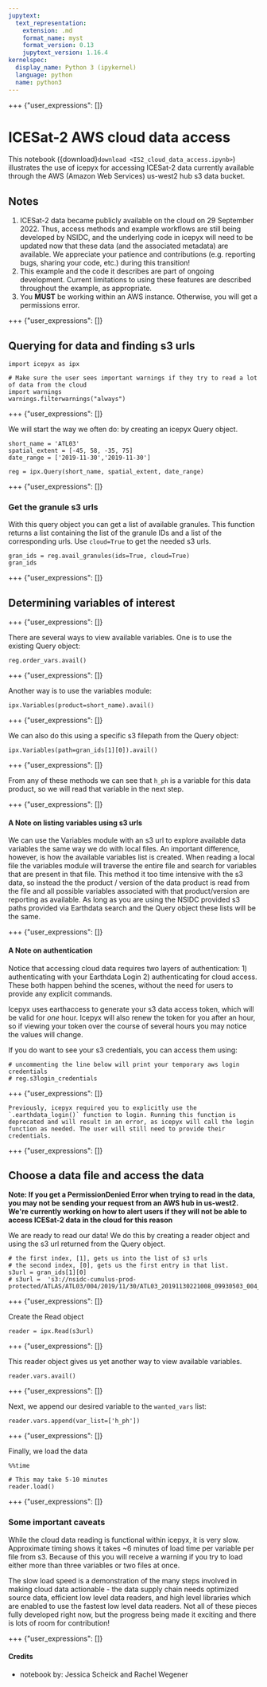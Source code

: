 ```yaml
---
jupytext:
  text_representation:
    extension: .md
    format_name: myst
    format_version: 0.13
    jupytext_version: 1.16.4
kernelspec:
  display_name: Python 3 (ipykernel)
  language: python
  name: python3
---
```


+++ {"user_expressions": []}

# ICESat-2 AWS cloud data access
This notebook ({download}`download <IS2_cloud_data_access.ipynb>`) illustrates the use of icepyx for accessing ICESat-2 data currently available through the AWS (Amazon Web Services) us-west2 hub s3 data bucket.

## Notes
1. ICESat-2 data became publicly available on the cloud on 29 September 2022. Thus, access methods and example workflows are still being developed by NSIDC, and the underlying code in icepyx will need to be updated now that these data (and the associated metadata) are available. We appreciate your patience and contributions (e.g. reporting bugs, sharing your code, etc.) during this transition!
2. This example and the code it describes are part of ongoing development. Current limitations to using these features are described throughout the example, as appropriate.
3. You **MUST** be working within an AWS instance. Otherwise, you will get a permissions error.

+++ {"user_expressions": []}

## Querying for data and finding s3 urls

```{code-cell} ipython3
import icepyx as ipx
```

```{code-cell} ipython3
# Make sure the user sees important warnings if they try to read a lot of data from the cloud
import warnings
warnings.filterwarnings("always")
```

+++ {"user_expressions": []}

We will start the way we often do: by creating an icepyx Query object.

```{code-cell} ipython3
short_name = 'ATL03'
spatial_extent = [-45, 58, -35, 75]
date_range = ['2019-11-30','2019-11-30']
```

```{code-cell} ipython3
reg = ipx.Query(short_name, spatial_extent, date_range)
```

+++ {"user_expressions": []}

### Get the granule s3 urls

With this query object you can get a list of available granules. This function returns a list containing the list of the granule IDs and a list of the corresponding urls. Use `cloud=True` to get the needed s3 urls.

```{code-cell} ipython3
gran_ids = reg.avail_granules(ids=True, cloud=True)
gran_ids
```

+++ {"user_expressions": []}

## Determining variables of interest

+++ {"user_expressions": []}

There are several ways to view available variables. One is to use the existing Query object:

```{code-cell} ipython3
reg.order_vars.avail()
```

+++ {"user_expressions": []}

Another way is to use the variables module:

```{code-cell} ipython3
ipx.Variables(product=short_name).avail()
```

+++ {"user_expressions": []}

We can also do this using a specific s3 filepath from the Query object:

```{code-cell} ipython3
ipx.Variables(path=gran_ids[1][0]).avail()
```

+++ {"user_expressions": []}

From any of these methods we can see that `h_ph` is a variable for this data product, so we will read that variable in the next step.

+++ {"user_expressions": []}

#### A Note on listing variables using s3 urls

We can use the Variables module with an s3 url to explore available data variables the same way we do with local files. An important difference, however, is how the available variables list is created. When reading a local file the variables module will traverse the entire file and search for variables that are present in that file. This method it too time intensive with the s3 data, so instead the the product / version of the data product is read from the file and all possible variables associated with that product/version are reporting as available. As long as you are using the NSIDC provided s3 paths provided via Earthdata search and the Query object these lists will be the same.

+++ {"user_expressions": []}

#### A Note on authentication

Notice that accessing cloud data requires two layers of authentication: 1) authenticating with your Earthdata Login 2) authenticating for cloud access. These both happen behind the scenes, without the need for users to provide any explicit commands.

Icepyx uses earthaccess to generate your s3 data access token, which will be valid for *one* hour. Icepyx will also renew the token for you after an hour, so if viewing your token over the course of several hours you may notice the values will change.

If you do want to see your s3 credentials, you can access them using:

```{code-cell} ipython3
# uncommenting the line below will print your temporary aws login credentials
# reg.s3login_credentials
```

+++ {"user_expressions": []}

```{admonition} Important Authentication Update
Previously, icepyx required you to explicitly use the `.earthdata_login()` function to login. Running this function is deprecated and will result in an error, as icepyx will call the login function as needed. The user will still need to provide their credentials.
```

+++ {"user_expressions": []}

## Choose a data file and access the data

**Note: If you get a PermissionDenied Error when trying to read in the data, you may not be sending your request from an AWS hub in us-west2. We're currently working on how to alert users if they will not be able to access ICESat-2 data in the cloud for this reason**

We are ready to read our data! We do this by creating a reader object and using the s3 url returned from the Query object.

```{code-cell} ipython3
# the first index, [1], gets us into the list of s3 urls
# the second index, [0], gets us the first entry in that list.
s3url = gran_ids[1][0]
# s3url =  's3://nsidc-cumulus-prod-protected/ATLAS/ATL03/004/2019/11/30/ATL03_20191130221008_09930503_004_01.h5'
```

+++ {"user_expressions": []}

Create the Read object

```{code-cell} ipython3
reader = ipx.Read(s3url)
```

+++ {"user_expressions": []}

This reader object gives us yet another way to view available variables.

```{code-cell} ipython3
reader.vars.avail()
```

+++ {"user_expressions": []}

Next, we append our desired variable to the `wanted_vars` list:

```{code-cell} ipython3
reader.vars.append(var_list=['h_ph'])
```

+++ {"user_expressions": []}

Finally, we load the data

```{code-cell} ipython3
%%time

# This may take 5-10 minutes
reader.load()
```

+++ {"user_expressions": []}

### Some important caveats

While the cloud data reading is functional within icepyx, it is very slow. Approximate timing shows it takes ~6 minutes of load time per variable per file from s3. Because of this you will receive a warning if you try to load either more than three variables or two files at once.

The slow load speed is a demonstration of the many steps involved in making cloud data actionable - the data supply chain needs optimized source data, efficient low level data readers, and high level libraries which are enabled to use the fastest low level data readers. Not all of these pieces fully developed right now, but the progress being made it exciting and there is lots of room for contribution!

+++ {"user_expressions": []}

#### Credits
* notebook by: Jessica Scheick and Rachel Wegener
